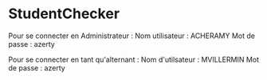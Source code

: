 # StudentChecker

Pour se connecter en Administrateur :
  Nom utilisateur : ACHERAMY
  Mot de passe : azerty
  
Pour se connecter en tant qu'alternant : 
  Nom d'utilsateur : MVILLERMIN
  Mot de passe : azerty
